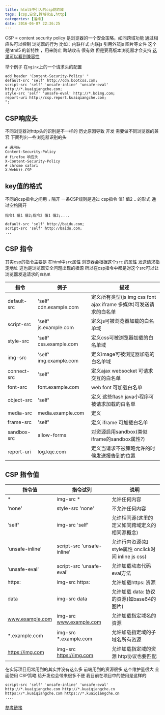 ```yaml
---
title: html5中引入的csp防跨域
tags: [csp,安全,跨域攻击,http]
categories: [运维]
date: 2016-06-07 22:36:25
---
```


CSP = content security policy 是浏览器的一个安全策略，如同跨域功能
通过相应头可以控制 浏览器的行为 比如：内联样式 内联js 引用外部js 图片等文件
这个是html5 的新特性 ，用来防止 跨站攻击 很有效 但是要高版本浏览器才会支持
[这里可以看到兼容性](http://caniuse.com/#feat=contentsecuritypolicy)

<!-- more -->

举个例子 在`nginx`上的一个请求头的配置
```
add_header 'Content-Security-Policy' "
default-src 'self' http://cdn.bootcss.com;
script-src 'self' 'unsafe-inline' 'unsafe-eval' http://*.kuaiqiangche.com;
style-src 'self' 'unsafe-eval' http://*.bdimg.com;
report-uri http://csp.report.kuaiqiangche.com;
";
```

## CSP响应头
不同浏览器对http头的识别是不一样的
历史原因导致 开发 需要做不同浏览器的兼容
下面列出一些浏览器识别的头
```
# 通用头
Content-Security-Policy
# firefox 响应头
X-Content-Security-Policy
# chrome safari
X-WebKit-CSP
```
## key值的格式
不同的csp指令之间用 `;` 隔开 一条CSP规则是通过
csp指令 值1 值2 .. 的形式 通过空格隔开
```
指令1 值1 值2;指令2 值1 值2;....

default-src 'self' http://baidu.com;
script-src 'self' http://baidu.com;
...
```

## CSP 指令

其实csp的指令主要是 在html中`src`属性 
浏览器会根据这个`src` 的属性 发送请求指定地址
这也是浏览器安全问题出现的根源
所以在csp指令中都是对这个src可以让浏览器发送请求的`白名单`

|指令|例子|描述|
|---|---|---|
|default-src|'self' cdn.example.com|定义所有类型(js img css font ajax iframe 多媒体)可发送请求的白名单|
|script-src|'self' js.example.com|定义js可被浏览器加载的白名单域|
|style-src|'self' css.example.com|定义css可被浏览器加载的白名单域|
|img-src|'self' img.example.com|定义image可被浏览器加载的白名单域|
|connect-src|'self'|定义ajax websocket 可请求交互的白名单|
|font-src|font.example.com|web font 可加载白名单|
|object-src|'self'|定义<object><embad><applet> 这些flash java小程序可被请求加载的白名单|
|media-src|media.example.com|定义<audio><video>等多媒体资可加载白名单|
|frame-src|'self'|定义 iframe 可加载白名单|
|sandbox-src|allow-forms|对资源启用sandbox(类似iframe的sandbox属性?)|
|report-uri|log.kqc.com|定义当请求不被策略允许的时候发送报告到的位置|



## CSP 指令值
|指令值|指令试列|说明|
|---|---|---|
|*|img-src *|允许任何内容|
|'none'|style-src 'none'|不允许任何内容|
|'self'|img-src 'self'|允许相同源(这里的定义如同跨域定义的相同源概念)|
|'unsafe-inline'|script-src 'unsafe-inline'|允许行内资源(如 style属性 onclick时间 inline js css)|
|'unsafe-eval'|script-src 'unsafe-eval'|允许加载动态代码 eval方法|
|https:|img-src https:|允许加载https: 资源|
|data|img-src data|允许加载 data: 协议的资源(如base64的图片)|
|www.example.com|img-src www.example.com|允许加载指定域名的资源|
|*.example.com|img-src *.example.com|允许加载指定域的子域名所有资源|
|https://img.com|img-src https://img.com|允许加载指定域的资源 http协议也要匹配|



在实际项目用常用到的其实并没有这么多
前端用到的资源很多 这个维护量很大 全面使用 CSP策略 给开发也会带来很多不便
我目前在项目中的使用是这样的

```
script-src 'self' 'unsafe-inline' 'unsafe-eval' 
http://*.kuaiqiangche.com http://*.kuaiqiangche.cn 
https://*.kuaiqiangche.com https://*.kuaiqiangche.cn 
....
```


[参考链接](http://drops.wooyun.org/tips/1439)
